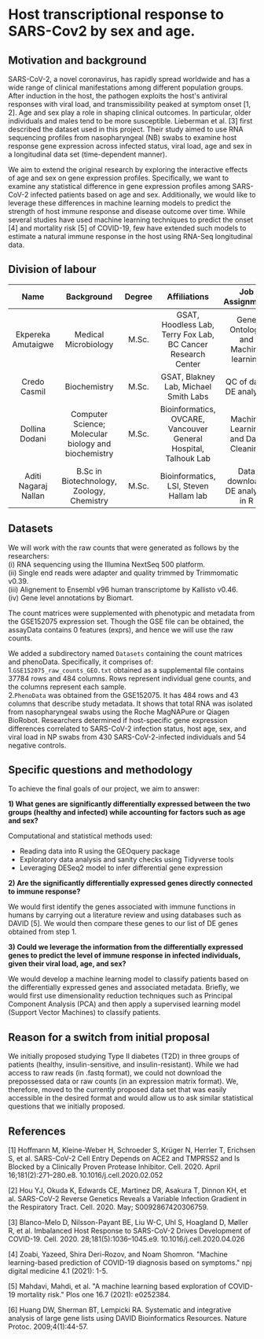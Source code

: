 # Host transcriptional response to SARS-Cov2 by sex and age.

## Motivation and background

SARS-CoV-2, a novel coronavirus, has rapidly spread worldwide and has a wide range of clinical manifestations among different population groups. After induction in the host, the pathogen exploits the host's antiviral responses with viral load, and transmissibility peaked at symptom onset [1, 2]. Age and sex play a role in shaping clinical outcomes. In particular, older individuals and males tend to be more susceptible. Lieberman et al. [3] first described the dataset used in this project. Their study aimed to use RNA sequencing profiles from nasopharyngeal (NB) swabs to examine host response gene expression across infected status, viral load, age and sex in a longitudinal data set (time-dependent manner).  

We aim to extend the original research by exploring the interactive effects of age and sex on gene expression profiles. Specifically, we want to examine any statistical difference in gene expression profiles among SARS-CoV-2 infected patients based on age and sex. Additionally, we would like to leverage these differences in machine learning models to predict the strength of host immune response and disease outcome over time. While several studies have used machine learning techniques to predict the onset [4] and mortality risk [5] of COVID-19, few have extended such models to estimate a natural immune response in the host using RNA-Seq longitudinal data.

## Division of labour 

| Name | Background | Degree | Affiliations | Job Assignment | Projected Contributions |
| :-------------: | :-------------: | :-------------: | :-------------: | :-------------: | :-------------: |
| Ekpereka Amutaigwe | Medical Microbiology | M.Sc. | GSAT, Hoodless Lab, Terry Fox Lab, BC Cancer Research Center | Gene Ontology and Machine learning | 25%  |
| Credo Casmil | Biochemistry | M.Sc. | GSAT, Blakney Lab, Michael Smith Labs | QC of data, DE analysis | 25% |
| Dollina Dodani | Computer Science; Molecular biology and biochemistry | M.Sc. | Bioinformatics,  OVCARE, Vancouver General Hospital, Talhouk Lab | Machine Learning and Data Cleaning | 25% |
| Aditi Nagaraj Nallan | B.Sc in Biotechnology, Zoology, Chemistry  |  M.Sc.  | Bioinformatics, LSI, Steven Hallam lab | Data download, DE analysis in R |  25% |

## Datasets
We will work with the raw counts that were generated as follows by the researchers:<br/>
(i) RNA sequencing using the Illumina NextSeq 500 platform.<br/>
(ii) Single end reads were adapter and quality trimmed by Trimmomatic v0.39. <br/>
(iii) Alignement to Ensembl v96 human transcriptome by Kallisto v0.46. <br/>
(iv) Gene level annotations by Biomart.<br/>

The count matrices were supplemented with phenotypic and metadata from the GSE152075 expression set. Though the GSE file can be obtained, the assayData contains 0 features (exprs), and hence we will use the raw counts.

We added a subdirectory named `Datasets` containing the count matrices and phenoData. Specifically, it comprises of:<br/>
1.`GSE152075_raw_counts_GEO.txt` obtained as a supplemental file contains 37784 rows and 484 columns. Rows represent individual gene counts, and the columns represent each sample.<br/>
2.`PhenoData` was obtained from the GSE152075. It has 484 rows and 43 columns that describe study metadata. It shows that total RNA was isolated from nasopharyngeal swabs using the Roche MagNAPure or Qiagen BioRobot. Researchers determined if host-specific gene expression differences correlated to SARS-CoV-2 infection status, host age, sex, and viral load in NP swabs from 430 SARS-CoV-2-infected individuals and 54 negative controls.<br/>

## Specific questions and methodology
To achieve the final goals of our project, we aim to answer:

**1) What genes are significantly differentially expressed between the two groups (healthy and infected) while accounting for factors such as age and sex?**

  Computational and statistical methods used:
  
  * Reading data into R using the GEOquery package
  * Exploratory data analysis and sanity checks using Tidyverse tools
  * Leveraging DESeq2 model to infer differential gene expression
 
**2) Are the significantly differentially expressed genes directly connected to immune response?**

We would first identify the genes associated with immune functions in humans by carrying out a literature review and using databases such as DAVID [5]. We would then compare these genes to our list of DE genes obtained from step 1.

**3) Could we leverage the information from the differentially expressed genes to predict the level of immune response in infected individuals, given their viral load, age, and sex?**

We would develop a machine learning model to classify patients based on the differentially expressed genes and associated metadata. Briefly, we would first use dimensionality reduction techniques such as Principal Component Analysis (PCA) and then apply a supervised learning model (Support Vector Machines) to classify patients. 

## Reason for a switch from initial proposal

We initially proposed studying Type II diabetes (T2D) in three groups of patients (healthy, insulin-sensitive, and insulin-resistant). While we had access to raw reads (in .fastq format), we could not download the prepossessed data or raw counts (in an expression matrix format). We, therefore, moved to the currently proposed data set that was easily accessible in the desired format and would allow us to ask similar statistical questions that we initially proposed. 

## References

[1] Hoffmann M, Kleine-Weber H, Schroeder S, Krüger N, Herrler T, Erichsen S, et al. SARS-CoV-2 Cell Entry Depends on ACE2 and TMPRSS2 and Is Blocked by a Clinically Proven Protease Inhibitor. Cell. 2020. April 16;181(2):271–280.e8. 10.1016/j.cell.2020.02.052

[2] Hou YJ, Okuda K, Edwards CE, Martinez DR, Asakura T, Dinnon KH, et al. SARS-CoV-2 Reverse Genetics Reveals a Variable Infection Gradient in the Respiratory Tract. Cell. 2020. May; S0092867420306759.

[3] Blanco-Melo D, Nilsson-Payant BE, Liu W-C, Uhl S, Hoagland D, Møller R, et al. Imbalanced Host Response to SARS-CoV-2 Drives Development of COVID-19. Cell. 2020. 28;181(5):1036–1045.e9. 10.1016/j.cell.2020.04.026

[4] Zoabi, Yazeed, Shira Deri-Rozov, and Noam Shomron. "Machine learning-based prediction of COVID-19 diagnosis based on symptoms." npj digital medicine 4.1 (2021): 1-5.

[5] Mahdavi, Mahdi, et al. "A machine learning based exploration of COVID-19 mortality risk." Plos one 16.7 (2021): e0252384.

[6] Huang DW, Sherman BT, Lempicki RA. Systematic and integrative analysis of large gene lists using DAVID Bioinformatics Resources. Nature Protoc. 2009;4(1):44-57.

